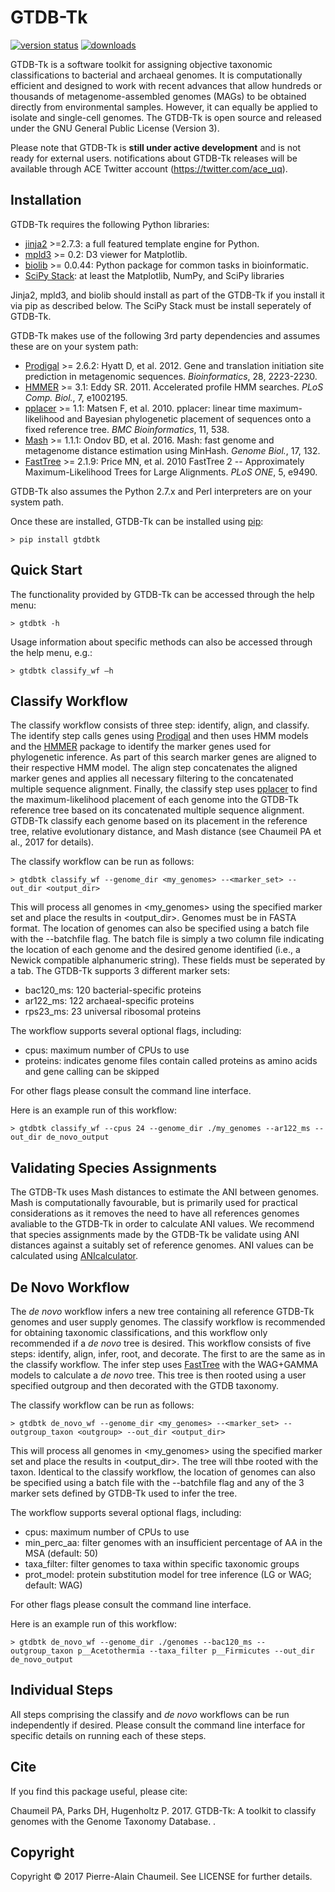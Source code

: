 # GTDB-Tk

[![version status](https://img.shields.io/pypi/v/gtdbtk.svg)](https://pypi.python.org/pypi/gtdbtk)
[![downloads](https://img.shields.io/pypi/dm/gtdbtk.svg)](https://pypi.python.org/pypi/gtdbtk)

GTDB-Tk is a software toolkit for assigning objective taxonomic classifications to bacterial and archaeal genomes. It is computationally 
efficient and designed to work with recent advances that allow hundreds or thousands of metagenome-assembled genomes (MAGs) to be obtained directly from environmental samples. However, it can equally be applied to isolate and single-cell genomes. The GTDB-Tk is open source and released under the GNU General Public License (Version 3).

Please note that GTDB-Tk is **still under active development** and is not ready for external users.
notifications about GTDB-Tk releases will be available through ACE Twitter account (https://twitter.com/ace_uq).

## Installation

GTDB-Tk requires the following Python libraries:
* [jinja2](http://jinja.pocoo.org/) >=2.7.3: a full featured template engine for Python.
* [mpld3](http://mpld3.github.io/) >= 0.2: D3 viewer for Matplotlib.
* [biolib](https://github.com/dparks1134/biolib) >= 0.0.44: Python package for common tasks in bioinformatic.
* [SciPy Stack](https://www.scipy.org/install.html): at least the Matplotlib, NumPy, and SciPy libraries

Jinja2, mpld3, and biolib should install as part of the GTDB-Tk if you install it via pip as described below. The SciPy Stack must be install seperately of GTDB-Tk.

GTDB-Tk makes use of the following 3rd party dependencies and assumes these are on your system path:
* [Prodigal](http://prodigal.ornl.gov/) >= 2.6.2: Hyatt D, et al. 2012. Gene and translation initiation site prediction in metagenomic sequences. <i>Bioinformatics</i>, 28, 2223-2230.
* [HMMER](http://http://hmmer.org/) >= 3.1: Eddy SR. 2011. Accelerated profile HMM searches. <i>PLoS Comp. Biol.</i>, 7, e1002195.
* [pplacer](http://matsen.fhcrc.org/pplacer/) >= 1.1: Matsen F, et al. 2010. pplacer: linear time maximum-likelihood and Bayesian phylogenetic placement of sequences onto a fixed reference tree. <i>BMC Bioinformatics</i>, 11, 538.
* [Mash](https://github.com/marbl/mash) >= 1.1.1: Ondov BD, et al. 2016. Mash: fast genome and metagenome distance estimation using MinHash. <i>Genome Biol.</i>, 17, 132.
* [FastTree](http://www.microbesonline.org/fasttree/) >= 2.1.9: Price MN, et al. 2010 FastTree 2 -- Approximately Maximum-Likelihood Trees for Large Alignments. <i>PLoS ONE</i>, 5, e9490.

GTDB-Tk also assumes the Python 2.7.x and Perl interpreters are on your system path.

Once these are installed, GTDB-Tk can be installed using [pip](https://pypi.python.org/pypi/gtdbtk):
```
> pip install gtdbtk
```

## Quick Start

The functionality provided by GTDB-Tk can be accessed through the help menu:
```
> gtdbtk -h
```

Usage information about specific methods can also be accessed through the help menu, e.g.:
```
> gtdbtk classify_wf –h
```

## Classify Workflow

The classify workflow consists of three step: identify, align, and classify. The identify step calls genes using [Prodigal](http://prodigal.ornl.gov/) and then uses HMM models and the [HMMER](http://http://hmmer.org/) package to identify the marker genes used for phylogenetic inference. As part of this search marker genes are aligned to their respective HMM model. The align step concatenates the aligned marker genes and applies all necessary filtering to the concatenated multiple sequence alignment. Finally, the classify step uses [pplacer](http://matsen.fhcrc.org/pplacer/) to find the maximum-likelihood placement of each genome into the GTDB-Tk reference tree based on its concatenated multiple sequence alignment. GTDB-Tk classify each genome based on its placement in the reference tree, relative evolutionary distance, and Mash distance (see Chaumeil PA et al., 2017 for details).
 
The classify workflow can be run as follows:
```
> gtdbtk classify_wf --genome_dir <my_genomes> --<marker_set> --out_dir <output_dir>
```
This will process all genomes in <my_genomes> using the specified marker set and place the results in <output_dir>. Genomes must be in FASTA format. The location of genomes can also be specified using a batch file with the --batchfile flag. The batch file is simply a two column file indicating the location of each genome and the desired genome identified (i.e., a Newick compatible alphanumeric string). These fields must be seperated by a tab. The GTDB-Tk supports 3 different marker sets:

* bac120_ms: 120 bacterial-specific proteins
* ar122_ms: 122 archaeal-specific proteins
* rps23_ms: 23 universal ribosomal proteins

The workflow supports several optional flags, including:
* cpus: maximum number of CPUs to use
* proteins: indicates genome  files contain called proteins as amino acids and gene calling can be skipped

For other flags please consult the command line interface.

Here is an example run of this workflow:
```
> gtdbtk classify_wf --cpus 24 --genome_dir ./my_genomes --ar122_ms --out_dir de_novo_output
```

## Validating Species Assignments

The GTDB-Tk uses Mash distances to estimate the ANI between genomes. Mash is computationally favourable, but is primarily used for practical considerations as it removes the need to have all references genomes avaliable to the GTDB-Tk in order to calculate ANI values. We recommend that species assignments made by the GTDB-Tk be validate using ANI distances against a suitably set of reference genomes. ANI values can be calculated using [ANIcalculator](https://ani.jgi-psf.org/html/home.php).

## De Novo Workflow

The <i>de novo</i> workflow infers a new tree containing all reference GTDB-Tk genomes and user supply genomes. The classify workflow is recommended for obtaining taxonomic classifications, and this workflow only recommended if a <i>de novo</i> tree is desired. This workflow consists of five steps: identify, align, infer, root, and decorate. The first to are the same as in the classify workflow. The infer step uses [FastTree](http://www.microbesonline.org/fasttree/) with the WAG+GAMMA models to calculate a <i>de novo</i> tree. This tree is then rooted using a user specified outgroup and then decorated with the GTDB taxonomy. 

The classify workflow can be run as follows:
```
> gtdbtk de_novo_wf --genome_dir <my_genomes> --<marker_set> --outgroup_taxon <outgroup> --out_dir <output_dir>
```
This will process all genomes in <my_genomes> using the specified marker set and place the results in <output_dir>. The tree will thbe rooted with the <outgroup> taxon. Identical to the classify workflow, the location of genomes can also be specified using a batch file with the --batchfile flag and any of the 3 marker sets defined by GTDB-Tk used to infer the tree.

The workflow supports several optional flags, including:
* cpus: maximum number of CPUs to use
* min_perc_aa: filter genomes with an insufficient percentage of AA in the MSA (default: 50)
* taxa_filter: filter genomes to taxa within specific taxonomic groups
* prot_model:  protein substitution model for tree inference (LG or WAG; default: WAG)

For other flags please consult the command line interface.

Here is an example run of this workflow:
```
> gtdbtk de_novo_wf --genome_dir ./genomes --bac120_ms --outgroup_taxon p__Acetothermia --taxa_filter p__Firmicutes --out_dir de_novo_output
```

## Individual Steps

All steps comprising the classify and <i>de novo</i> workflows can be run independently if desired. Please consult the command line interface for specific details on running each of these steps.

## Cite

If you find this package useful, please cite:

Chaumeil PA, Parks DH, Hugenholtz P. 2017. GTDB-Tk: A toolkit to classify genomes with the Genome Taxonomy Database. <in prep>.


## Copyright

Copyright © 2017 Pierre-Alain Chaumeil. See LICENSE for further details.
